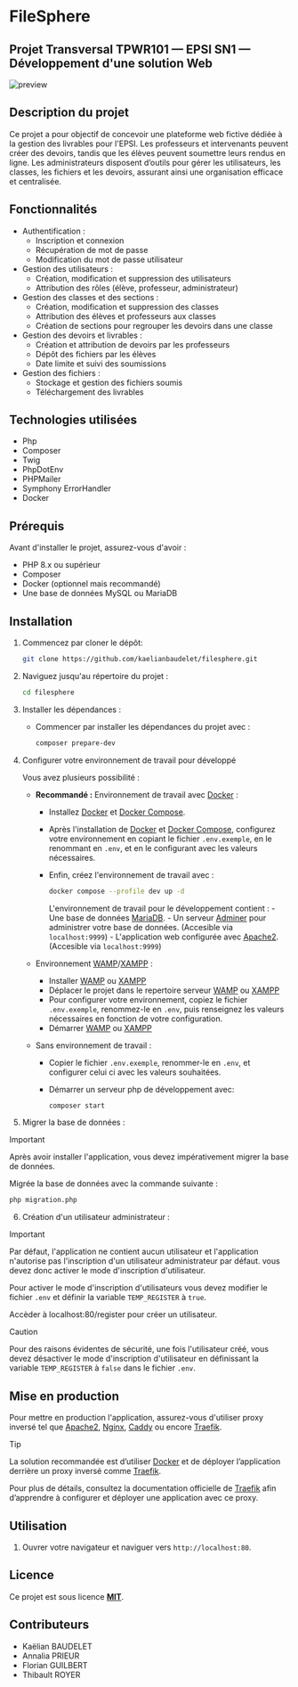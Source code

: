 # FileSphere

## Projet Transversal TPWR101 — EPSI SN1 — Développement d'une solution Web

![preview](https://github.com/user-attachments/assets/608d9a57-bc3e-4467-90f7-65e538926b1d)


## Description du projet

Ce projet a pour objectif de concevoir une plateforme web fictive dédiée à la gestion des livrables pour l'EPSI. Les professeurs et intervenants peuvent créer des devoirs, tandis que les élèves peuvent soumettre leurs rendus en ligne. Les administrateurs disposent d’outils pour gérer les utilisateurs, les classes, les fichiers et les devoirs, assurant ainsi une organisation efficace et centralisée.

## Fonctionnalités

- Authentification :
  - Inscription et connexion
  - Récupération de mot de passe
  - Modification du mot de passe utilisateur
- Gestion des utilisateurs :
  - Création, modification et suppression des utilisateurs
  - Attribution des rôles (élève, professeur, administrateur)
- Gestion des classes et des sections :
  - Création, modification et suppression des classes
  - Attribution des élèves et professeurs aux classes
  - Création de sections pour regrouper les devoirs dans une classe
- Gestion des devoirs et livrables :
  - Création et attribution de devoirs par les professeurs
  - Dépôt des fichiers par les élèves
  - Date limite et suivi des soumissions
- Gestion des fichiers :
  - Stockage et gestion des fichiers soumis
  - Téléchargement des livrables

## Technologies utilisées

- Php
- Composer
- Twig
- PhpDotEnv
- PHPMailer
- Symphony ErrorHandler
- Docker

## Prérequis

Avant d'installer le projet, assurez-vous d'avoir :

- PHP 8.x ou supérieur
- Composer
- Docker (optionnel mais recommandé)
- Une base de données MySQL ou MariaDB

## Installation

1. Commencez par cloner le dépôt:

    ```bash
    git clone https://github.com/kaelianbaudelet/filesphere.git
    ```

2. Naviguez jusqu'au répertoire du projet :

    ```bash
    cd filesphere
    ```

3. Installer les dépendances :

    - Commencer par installer les dépendances du projet avec :

        ```bash
        composer prepare-dev
        ```

4. Configurer votre environnement de travail pour développé

    Vous avez plusieurs possibilité :

    - **Recommandé :** Environnement de travail avec [Docker](https://docs.docker.com/engine/install/) :

        - Installez [Docker](https://docs.docker.com/engine/install/) et [Docker Compose](https://docs.docker.com/compose/install/).
        - Après l'installation de [Docker](https://docs.docker.com/engine/install/) et [Docker Compose](https://docs.docker.com/compose/install/), configurez votre environnement en copiant le fichier `.env.exemple`, en le renommant en `.env`, et en le configurant avec les valeurs nécessaires.
        - Enfin, créez l'environnement de travail avec :

            ```bash
            docker compose --profile dev up -d
            ```

            L'environnement de travail pour le développement contient :
                - Une base de données [MariaDB](https://mariadb.org/).
                - Un serveur [Adminer](https://www.adminer.org/) pour administrer votre base de données. (Accesible via `localhost:9999`)
                - L'application web configurée avec [Apache2](https://httpd.apache.org/). (Accesible via `localhost:9999`)

    - Environnement [WAMP](https://www.wampserver.com)/[XAMPP](https://www.apachefriends.org/fr/index.html) :

        - Installer [WAMP](https://www.wampserver.com) ou [XAMPP](https://www.apachefriends.org/fr/index.html)
        - Déplacer le projet dans le repertoire serveur [WAMP](https://www.wampserver.com) ou [XAMPP](https://www.apachefriends.org/fr/index.html)
        - Pour configurer votre environnement, copiez le fichier `.env.exemple`, renommez-le en `.env`, puis renseignez les valeurs nécessaires en fonction de votre configuration.
        - Démarrer [WAMP](https://www.wampserver.com) ou [XAMPP](https://www.apachefriends.org/fr/index.html)

    - Sans environnement de travail :

        - Copier le fichier `.env.exemple`, renommer-le en `.env`, et configurer celui ci avec les valeurs souhaitées.
        - Démarrer un serveur php de développement avec:

            ```bash
            composer start
            ```

5. Migrer la base de données :

> [!IMPORTANT]  
> Après avoir installer l'application, vous devez impérativement migrer la base de données.

Migrée la base de données avec la commande suivante :
```bash
php migration.php
```

6. Création d'un utilisateur administrateur :

> [!IMPORTANT]  
> Par défaut, l'application ne contient aucun utilisateur et l'application n'autorise pas l'inscription d'un utilisateur administrateur par défaut. vous devez donc activer le mode d'inscription d'utilisateur.

Pour activer le mode d'inscription d'utilisateurs vous devez modifier le fichier `.env` et définir la variable `TEMP_REGISTER` à `true`.

Accèder à localhost:80/register pour créer un utilisateur.

> [!CAUTION]
> Pour des raisons évidentes de sécurité, une fois l'utilisateur créé, vous devez désactiver le mode d'inscription d'utilisateur en définissant la variable `TEMP_REGISTER` à `false` dans le fichier `.env`.

## Mise en production

Pour mettre en production l'application, assurez-vous d'utiliser proxy inversé tel que [Apache2](https://httpd.apache.org/), [Nginx](https://www.nginx.com/), [Caddy](https://caddyserver.com/) ou encore [Traefik](https://traefik.io/).

> [!TIP]
> La solution recommandée est d’utiliser [Docker](https://docs.docker.com/engine/install/) et de déployer l’application derrière un proxy inversé comme [Traefik](https://traefik.io/).
>
> Pour plus de détails, consultez la documentation officielle de [Traefik](https://traefik.io/) afin d’apprendre à configurer et déployer une application avec ce proxy.


## Utilisation

1. Ouvrer votre navigateur et naviguer vers `http://localhost:80`.

## Licence

Ce projet est sous licence **[MIT](LICENSE)**.

## Contributeurs

- Kaëlian BAUDELET
- Annalia PRIEUR
- Florian GUILBERT
- Thibault ROYER
